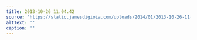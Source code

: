 ```yaml
---
title: 2013-10-26 11.04.42
source: 'https://static.jamesdigioia.com/uploads/2014/01/2013-10-26-11-04-42-scaled.jpg'
altText: ''
caption: ''
---
```



